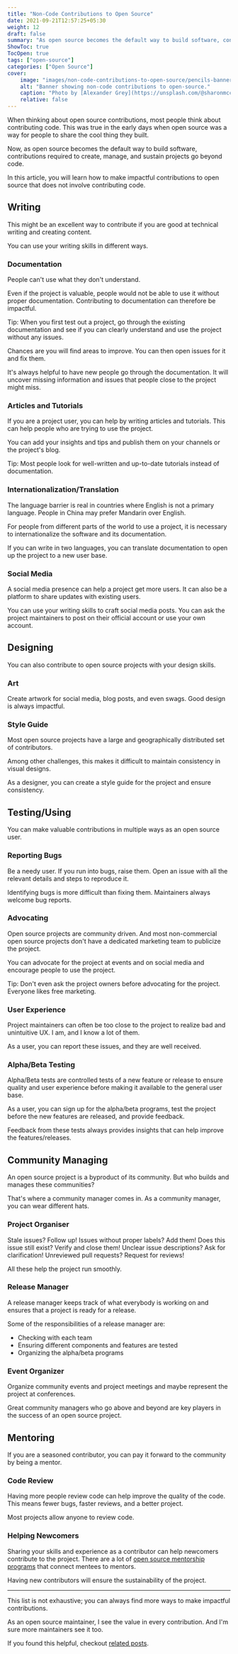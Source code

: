 ```yaml
---
title: "Non-Code Contributions to Open Source"
date: 2021-09-21T12:57:25+05:30
weight: 12
draft: false
summary: "As open source becomes the default way to build software, contributions required to create, manage, and sustain projects go beyond code. This article teaches you to make non-code contributions."
ShowToc: true
TocOpen: true
tags: ["open-source"]
categories: ["Open Source"]
cover:
    image: "images/non-code-contributions-to-open-source/pencils-banner.jpeg"
    alt: "Banner showing non-code contributions to open-source."
    caption: "Photo by [Alexander Grey](https://unsplash.com/@sharonmccutcheon?utm_source=unsplash&utm_medium=referral&utm_content=creditCopyText) on [Unsplash](https://unsplash.com/s/photos/diversity?utm_source=unsplash&utm_medium=referral&utm_content=creditCopyText)"
    relative: false
---
```


When thinking about open source contributions, most people think about contributing code. This was true in the early days when open source was a way for people to share the cool thing they built.

Now, as open source becomes the default way to build software, contributions required to create, manage, and sustain projects go beyond code.

In this article, you will learn how to make impactful contributions to open source that does not involve contributing code.

## Writing

This might be an excellent way to contribute if you are good at technical writing and creating content.

You can use your writing skills in different ways.

### Documentation

People can't use what they don't understand.

Even if the project is valuable, people would not be able to use it without proper documentation. Contributing to documentation can therefore be impactful.

Tip: When you first test out a project, go through the existing documentation and see if you can clearly understand and use the project without any issues.

Chances are you will find areas to improve. You can then open issues for it and fix them.

It's always helpful to have new people go through the documentation. It will uncover missing information and issues that people close to the project might miss.

### Articles and Tutorials

If you are a project user, you can help by writing articles and tutorials. This can help people who are trying to use the project.

You can add your insights and tips and publish them on your channels or the project's blog.

Tip: Most people look for well-written and up-to-date tutorials instead of documentation.

### Internationalization/Translation

The language barrier is real in countries where English is not a primary language. People in China may prefer Mandarin over English.

For people from different parts of the world to use a project, it is necessary to internationalize the software and its documentation.

If you can write in two languages, you can translate documentation to open up the project to a new user base.

### Social Media

A social media presence can help a project get more users. It can also be a platform to share updates with existing users.

You can use your writing skills to craft social media posts. You can ask the project maintainers to post on their official account or use your own account.

## Designing

You can also contribute to open source projects with your design skills.

### Art

Create artwork for social media, blog posts, and even swags. Good design is always impactful.

### Style Guide

Most open source projects have a large and geographically distributed set of contributors.

Among other challenges, this makes it difficult to maintain consistency in visual designs.

As a designer, you can create a style guide for the project and ensure consistency.

## Testing/Using

You can make valuable contributions in multiple ways as an open source user.

### Reporting Bugs

Be a needy user. If you run into bugs, raise them. Open an issue with all the relevant details and steps to reproduce it.

Identifying bugs is more difficult than fixing them. Maintainers always welcome bug reports.

### Advocating

Open source projects are community driven. And most non-commercial open source projects don't have a dedicated marketing team to publicize the project.

You can advocate for the project at events and on social media and encourage people to use the project.

Tip: Don't even ask the project owners before advocating for the project. Everyone likes free marketing.

### User Experience

Project maintainers can often be too close to the project to realize bad and unintuitive UX. I am, and I know a lot of them.

As a user, you can report these issues, and they are well received.

### Alpha/Beta Testing

Alpha/Beta tests are controlled tests of a new feature or release to ensure quality and user experience before making it available to the general user base.

As a user, you can sign up for the alpha/beta programs, test the project before the new features are released, and provide feedback.

Feedback from these tests always provides insights that can help improve the features/releases.

## Community Managing

An open source project is a byproduct of its community. But who builds and manages these communities?

That's where a community manager comes in. As a community manager, you can wear different hats.

### Project Organiser

Stale issues? Follow up! Issues without proper labels? Add them! Does this issue still exist? Verify and close them! Unclear issue descriptions? Ask for clarification! Unreviewed pull requests? Request for reviews!

All these help the project run smoothly.

### Release Manager

A release manager keeps track of what everybody is working on and ensures that a project is ready for a release.

Some of the responsibilities of a release manager are:

-   Checking with each team
-   Ensuring different components and features are tested
-   Organizing the alpha/beta programs

### Event Organizer

Organize community events and project meetings and maybe represent the project at conferences.

Great community managers who go above and beyond are key players in the success of an open source project.

## Mentoring

If you are a seasoned contributor, you can pay it forward to the community by being a mentor.

### Code Review

Having more people review code can help improve the quality of the code. This means fewer bugs, faster reviews, and a better project.

Most projects allow anyone to review code.

### Helping Newcomers

Sharing your skills and experience as a contributor can help newcomers contribute to the project. There are a lot of [open source mentorship programs](/posts/open-source-internship-programs/) that connect mentees to mentors.

Having new contributors will ensure the sustainability of the project.

---

This list is not exhaustive; you can always find more ways to make impactful contributions.

As an open source maintainer, I see the value in every contribution. And I'm sure more maintainers see it too.

If you found this helpful, checkout [related posts](/categories/open-source/).
